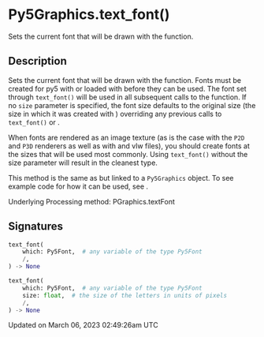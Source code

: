 # Py5Graphics.text_font()

Sets the current font that will be drawn with the [](py5graphics_text) function.

## Description

Sets the current font that will be drawn with the [](py5graphics_text) function. Fonts must be created for py5 with [](sketch_create_font) or loaded with [](sketch_load_font) before they can be used. The font set through `text_font()` will be used in all subsequent calls to the [](py5graphics_text) function. If no `size` parameter is specified, the font size defaults to the original size (the size in which it was created with [](py5functions_create_font_file)) overriding any previous calls to `text_font()` or [](py5graphics_text_size).

When fonts are rendered as an image texture (as is the case with the `P2D` and `P3D` renderers as well as with [](sketch_load_font) and vlw files), you should create fonts at the sizes that will be used most commonly. Using `text_font()` without the size parameter will result in the cleanest type.

This method is the same as [](sketch_text_font) but linked to a `Py5Graphics` object. To see example code for how it can be used, see [](sketch_text_font).

Underlying Processing method: PGraphics.textFont

## Signatures

```python
text_font(
    which: Py5Font,  # any variable of the type Py5Font
    /,
) -> None

text_font(
    which: Py5Font,  # any variable of the type Py5Font
    size: float,  # the size of the letters in units of pixels
    /,
) -> None
```

Updated on March 06, 2023 02:49:26am UTC
